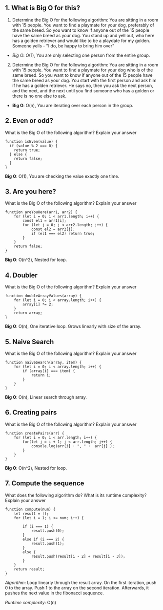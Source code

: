 ## 1. What is Big O for this?

1. Determine the Big O for the following algorithm:
   You are sitting in a room with 15 people. You want to find a playmate for your dog, preferably of the same breed.
   So you want to know if anyone out of the 15 people have the same breed as your dog.
   You stand up and yell out, who here has a golden retriever and would like to be a playdate for my golden.
   Someone yells - "I do, be happy to bring him over"

- _Big O_: O(1), You are only selecting one person from the entire group.

2. Determine the Big O for the following algorithm:
   You are sitting in a room with 15 people. You want to find a playmate for your dog who is of the same breed.
   So you want to know if anyone out of the 15 people have the same breed as your dog.
   You start with the first person and ask him if he has a golden retriever.
   He says no, then you ask the next person, and the next, and the next until you find someone who has a golden or there is no one else to ask.

- **Big O**: O(n), You are iterating over each person in the group.

## 2. Even or odd?

What is the Big O of the following algorithm? Explain your answer

```
function isEven(value) {
  if (value % 2 === 0) {
    return true;
  } else {
    return false;
  }
}
```

**Big O**: O(1), You are checking the value exactly one time.

## 3. Are you here?

What is the Big O of the following algorithm? Explain your answer

```
function areYouHere(arr1, arr2) {
    for (let i = 0; i < arr1.length; i++) {
        const el1 = arr1[i];
        for (let j = 0; j < arr2.length; j++) {
            const el2 = arr2[j];
            if (el1 === el2) return true;
        }
    }
    return false;
}
```

**Big O**: O(n^2), Nested for loop.

## 4. Doubler

What is the Big O of the following algorithm? Explain your answer

```
function doubleArrayValues(array) {
    for (let i = 0; i < array.length; i++) {
        array[i] *= 2;
    }
    return array;
}
```

**Big O**: O(n), One iterative loop. Grows linearly with size of the array.

## 5. Naive Search

What is the Big O of the following algorithm? Explain your answer

```
function naiveSearch(array, item) {
    for (let i = 0; i < array.length; i++) {
        if (array[i] === item) {
            return i;
        }
    }
}
```

**Big O**: O(n), Linear search through array.

## 6. Creating pairs

What is the Big O of the following algorithm? Explain your answer

```
function createPairs(arr) {
    for (let i = 0; i < arr.length; i++) {
        for(let j = i + 1; j < arr.length; j++) {
            console.log(arr[i] + ", " +  arr[j] );
        }
    }
}
```

**Big O**: O(n^2), Nested for loop.

## 7. Compute the sequence

What does the following algorithm do? What is its runtime complexity? Explain your answer

```
function compute(num) {
    let result = [];
    for (let i = 1; i <= num; i++) {

        if (i === 1) {
            result.push(0);
        }
        else if (i === 2) {
            result.push(1);
        }
        else {
            result.push(result[i - 2] + result[i - 3]);
        }
    }
    return result;
}
```

_Algorithm_: Loop linearly through the result array. On the first iteration, push 0 to the array. Push 1 to the array on the second iteration. Afterwards, it pushes the next value in the fibonacci sequence.

_Runtime complexity_: O(n)
